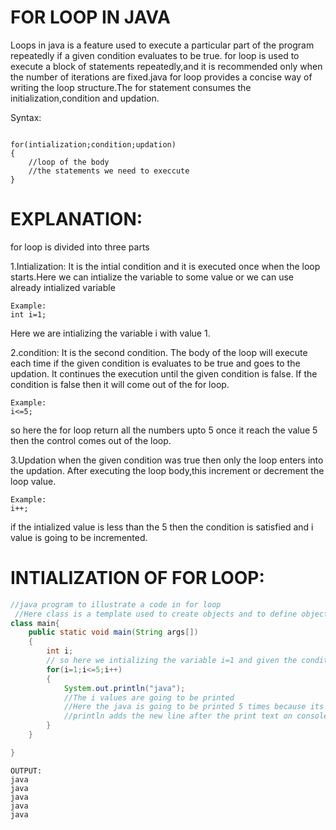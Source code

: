 # FOR LOOP IN JAVA

Loops in java is a feature used to execute a particular part of the program repeatedly if a given
condition evaluates to be true.
for loop is used to execute a block of statements repeatedly,and it is recommended only
when the number of iterations are fixed.java for loop provides a concise way of writing the 
loop structure.The for statement consumes the initialization,condition and updation.

Syntax:
```

for(intialization;condition;updation)
{
    //loop of the body
    //the statements we need to execcute 
}
```
# EXPLANATION:
for loop is divided into three parts

1.Intialization:
It is the intial condition and it is executed once when the loop starts.Here we can intialize the variable to some value or we can use already intialized variable 
```
Example:
int i=1;
```
Here we are intializing the variable i with value 1.

2.condition:
It is the second condition.
The body of the loop will execute each time if the given condition is evaluates to be true and goes to the updation.
It continues the execution until the given condition is false.
If the condition is false then it will come out of the for loop.
```
Example:
i<=5;
```
so here the for loop return all the numbers upto 5 once it reach the value 5 then the control comes out of the loop.

3.Updation
when the given condition was true then only the loop enters into the updation. After executing the loop body,this increment or decrement the loop value.
```
Example:
i++;
```
if the intialized value is less than the 5 then the condition is satisfied and i value is going to be incremented.

# INTIALIZATION OF FOR LOOP:
```java
//java program to illustrate a code in for loop
 //Here class is a template used to create objects and to define object datatypes and methods.
class main{
    public static void main(String args[])
    {
        int i;
        // so here we intializing the variable i=1 and given the condition that i should less than or equal to 5 if the condition was true then it will enters into updation and the i value is incremented upto the value 5.
        for(i=1;i<=5;i++)
        {
            System.out.println("java");
            //The i values are going to be printed
            //Here the java is going to be printed 5 times because its checks the condition every time only if the condition was true then the value is updated once the given condition reached to the 6th time the program terminates.
            //println adds the new line after the print text on console
        }
    }

}
```
```
OUTPUT:
java
java
java
java
java
```










